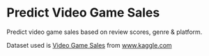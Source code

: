 # Predict Video Game Sales
Predict video game sales based on review scores, genre & platform.

Dataset used is [Video Game Sales](https://www.kaggle.com/datasets/gregorut/videogamesales) from www.kaggle.com
